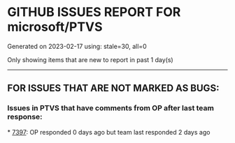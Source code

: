 
# GITHUB ISSUES REPORT FOR microsoft/PTVS


Generated on 2023-02-17 using: stale=30, all=0


Only showing items that are new to report in past 1 day(s)


---

## FOR ISSUES THAT ARE NOT MARKED AS BUGS:


### Issues in PTVS that have comments from OP after last team response:


\* [7397](https://github.com/microsoft/PTVS/issues/7397 "The type information displayed wrong for sys.exc_info with the latest typeshed"): OP responded 0 days ago but team last responded 2 days ago
